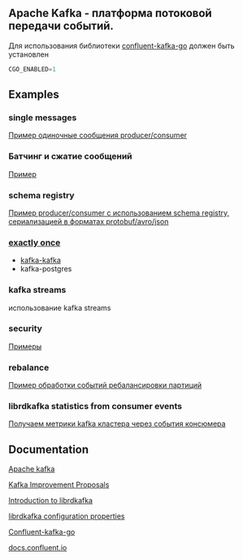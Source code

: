 ## Apache Kafka - платформа потоковой передачи событий.
Для использования библиотеки [confluent-kafka-go](https://github.com/confluentinc/confluent-kafka-go) должен быть установлен
```go
CGO_ENABLED=1
```

## Examples

### single messages
[Пример одиночные сообщения producer/consumer](https://github.com/arslanovdi/kafka_examples/tree/master/single-message)

### Батчинг и сжатие сообщений
[Пример](https://github.com/arslanovdi/kafka_examples/tree/master/batch_messages)

### schema registry
[Пример producer/consumer с использованием schema registry, сериализацией в форматах protobuf/avro/json](https://github.com/arslanovdi/kafka_examples/tree/master/schema-registry)

### [exactly once](https://github.com/arslanovdi/kafka_examples/tree/master/exactly-once)
- [kafka-kafka](https://github.com/arslanovdi/kafka_examples/tree/master/exactly-once/kafka-kafka)
- kafka-postgres

### kafka streams
использование kafka streams

### security
[Примеры](https://github.com/arslanovdi/kafka_examples/tree/master/security)

### rebalance
[Пример обработки событий ребалансировки партиций](https://github.com/arslanovdi/kafka_examples/tree/master/rebalance)

### librdkafka statistics from consumer events
[Получаем метрики kafka кластера через события консюмера](https://github.com/arslanovdi/kafka_examples/tree/master/stats)

## Documentation
[Apache kafka](https://kafka.apache.org/documentation/)

[Kafka Improvement Proposals](https://cwiki.apache.org/confluence/display/KAFKA/Kafka+Improvement+Proposals)

[Introduction to librdkafka](https://github.com/confluentinc/librdkafka/blob/master/INTRODUCTION.md)

[librdkafka configuration properties](https://github.com/confluentinc/librdkafka/blob/master/CONFIGURATION.md)

[Confluent-kafka-go](https://github.com/confluentinc/confluent-kafka-go)

[docs.confluent.io](https://docs.confluent.io/platform/current/clients/confluent-kafka-go/index.html)